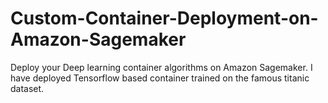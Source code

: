 # Custom-Container-Deployment-on-Amazon-Sagemaker
Deploy your Deep learning container algorithms on Amazon Sagemaker. I have deployed Tensorflow based container trained on the famous titanic dataset.
